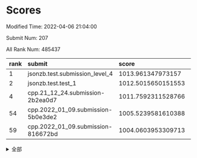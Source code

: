 # Scores

Modified Time: 2022-04-06 21:04:00

Submit Num: 207

All Rank Num: 485437

| rank |               submit               |       score        |       sigma        | pk_num |
| :--- | :--------------------------------- | :----------------- | :----------------- | :----- |
| 1    | jsonzb.test.submission_level_4     | 1013.961347973157  | 0.8100356126226397 | 9381   |
| 2    | jsonzb.test.test_1                 | 1012.5015650151553 | 0.8266278287012562 | 9384   |
| 4    | cpp.21_12_24.submission-2b2ea0d7   | 1011.7592311528766 | 0.8212884277701663 | 9385   |
| 54   | cpp.2022_01_09.submission-5b0e3de2 | 1005.5239581610388 | 0.7159555118568418 | 9383   |
| 59   | cpp.2022_01_09.submission-816672bd | 1004.0603953309713 | 0.7172129638491989 | 9379   |


<details>
<summary>全部</summary>

| rank |                 submit                 |       score        |       sigma        | pk_num |
| :--- | :------------------------------------- | :----------------- | :----------------- | :----- |
| 1    | jsonzb.test.submission_level_4         | 1013.961347973157  | 0.8100356126226397 | 9381   |
| 2    | jsonzb.test.test_1                     | 1012.5015650151553 | 0.8266278287012562 | 9384   |
| 3    | gobigger.level_3.submission_level_3_18 | 1011.8263781678442 | 0.7693604218351325 | 9381   |
| 4    | cpp.21_12_24.submission-2b2ea0d7       | 1011.7592311528766 | 0.8212884277701663 | 9385   |
| 5    | gobigger.level_3.submission_level_3_39 | 1011.5789583670303 | 0.7557387744940218 | 9379   |
| 6    | gobigger.level_3.submission_level_3_28 | 1011.4581507257463 | 0.7758894808482374 | 9380   |
| 7    | gobigger.level_3.submission_level_3_24 | 1011.3263440799693 | 0.7649680404857763 | 9384   |
| 8    | gobigger.level_3.submission_level_3_47 | 1011.065434808436  | 0.7565045408528145 | 9380   |
| 9    | gobigger.level_3.submission_level_3_15 | 1010.9850681243851 | 0.7630188537385375 | 9381   |
| 10   | gobigger.level_3.submission_level_3_35 | 1010.9233279278964 | 0.743104349190613  | 9376   |
| 11   | gobigger.level_3.submission_level_3_21 | 1010.8949868551018 | 0.7743690505496927 | 9376   |
| 12   | gobigger.level_3.submission_level_3_37 | 1010.8514098212952 | 0.7685032894769044 | 9376   |
| 13   | gobigger.level_3.submission_level_3_2  | 1010.806290015802  | 0.7609770630577942 | 9374   |
| 14   | gobigger.level_3.submission_level_3_27 | 1010.7273326843125 | 0.7469011096418168 | 9383   |
| 15   | gobigger.level_3.submission_level_3_45 | 1010.6538244195141 | 0.7653117080881424 | 9379   |
| 16   | gobigger.level_3.submission_level_3_10 | 1010.6455373163118 | 0.7727311737475675 | 9383   |
| 17   | gobigger.level_3.submission_level_3_19 | 1010.6277291342907 | 0.7629298054356883 | 9381   |
| 18   | gobigger.level_3.submission_level_3_12 | 1010.5850998067854 | 0.7545476941055074 | 9380   |
| 19   | gobigger.level_3.submission_level_3_46 | 1010.524624147294  | 0.7662517035533464 | 9379   |
| 20   | gobigger.level_3.submission_level_3_42 | 1010.4842769077729 | 0.7626932803614558 | 9381   |
| 21   | gobigger.level_3.submission_level_3_23 | 1010.4796693048262 | 0.7480080254378407 | 9379   |
| 22   | gobigger.level_3.submission_level_3_7  | 1010.4466276736663 | 0.7536693057572907 | 9384   |
| 23   | gobigger.level_3.submission_level_3_41 | 1010.3819708095184 | 0.7683197082303218 | 9379   |
| 24   | gobigger.level_3.submission_level_3_33 | 1010.3345221667199 | 0.7489254441666481 | 9382   |
| 25   | gobigger.level_3.submission_level_3_25 | 1010.269623627671  | 0.7593294257819176 | 9379   |
| 26   | gobigger.level_3.submission_level_3_22 | 1010.1388500628798 | 0.761672191660177  | 9381   |
| 27   | gobigger.level_3.submission_level_3_43 | 1010.1334730127602 | 0.7565124720398483 | 9380   |
| 28   | gobigger.level_3.submission_level_3_40 | 1010.0322087446001 | 0.7510004335262329 | 9382   |
| 29   | gobigger.level_3.submission_level_3_9  | 1009.8634817640738 | 0.7730205675100854 | 9380   |
| 30   | gobigger.level_3.submission_level_3_4  | 1009.8386942238677 | 0.7585500580364145 | 9382   |
| 31   | gobigger.level_3.submission_level_3_38 | 1009.7882508790467 | 0.7483705956168846 | 9376   |
| 32   | gobigger.level_3.submission_level_3_11 | 1009.7847011668091 | 0.7706129502434236 | 9380   |
| 33   | gobigger.level_3.submission_level_3_5  | 1009.7470074808274 | 0.759961383743907  | 9383   |
| 34   | gobigger.level_3.submission_level_3_3  | 1009.6847170600132 | 0.7518331530383625 | 9387   |
| 35   | gobigger.level_3.submission_level_3_29 | 1009.6419201253024 | 0.7534959267244047 | 9383   |
| 36   | gobigger.level_3.submission_level_3_8  | 1009.6201206133842 | 0.7551547067607839 | 9383   |
| 37   | gobigger.level_3.submission_level_3_13 | 1009.5996601495517 | 0.765536468633588  | 9380   |
| 38   | gobigger.level_3.submission_level_3_36 | 1009.5900553087962 | 0.7491859711337311 | 9382   |
| 39   | gobigger.level_3.submission_level_3_30 | 1009.5840751618648 | 0.7601056846635048 | 9382   |
| 40   | gobigger.level_3.submission_level_3_26 | 1009.5459203373839 | 0.7436267162724706 | 9380   |
| 41   | gobigger.level_3.submission_level_3_16 | 1009.5144019170137 | 0.7478051283899624 | 9383   |
| 42   | gobigger.level_3.submission_level_3_14 | 1009.4984730062972 | 0.7572630726220314 | 9382   |
| 43   | gobigger.level_3.submission_level_3_34 | 1009.43942293955   | 0.7439555884018859 | 9382   |
| 44   | gobigger.level_3.submission_level_3_1  | 1009.3062410800118 | 0.743917643953602  | 9379   |
| 45   | gobigger.level_3.submission_level_3_17 | 1009.2979970603022 | 0.7441647824319888 | 9386   |
| 46   | gobigger.level_3.submission_level_3_32 | 1009.2880266861537 | 0.7666525294211489 | 9381   |
| 47   | gobigger.level_3.submission_level_3_0  | 1009.1450145115876 | 0.7627251166901933 | 9383   |
| 48   | gobigger.level_3.submission_level_3_44 | 1009.1070248402575 | 0.7487749598834921 | 9378   |
| 49   | gobigger.level_3.submission_level_3_31 | 1009.0363228835017 | 0.7497130826750985 | 9381   |
| 50   | gobigger.level_3.submission_level_3_6  | 1008.9461152415279 | 0.7494406179812797 | 9382   |
| 51   | gobigger.level_3.submission_level_3_49 | 1008.9002198033279 | 0.7562511563541008 | 9385   |
| 52   | gobigger.level_3.submission_level_3_20 | 1008.891524231514  | 0.7657751048842935 | 9382   |
| 53   | gobigger.level_3.submission_level_3_48 | 1008.8588960956893 | 0.7420109908109295 | 9380   |
| 54   | cpp.2022_01_09.submission-5b0e3de2     | 1005.5239581610388 | 0.7159555118568418 | 9383   |
| 55   | gobigger.level_1.submission_level_1_7  | 1004.6824851932821 | 0.7190020810720721 | 9378   |
| 56   | gobigger.level_1.submission_level_1_27 | 1004.5294560052193 | 0.7143506503699413 | 9382   |
| 57   | gobigger.level_1.submission_level_1_18 | 1004.4512567051139 | 0.7352387221014948 | 9376   |
| 58   | gobigger.level_1.submission_level_1_19 | 1004.3792978627993 | 0.7230333393941389 | 9379   |
| 59   | cpp.2022_01_09.submission-816672bd     | 1004.0603953309713 | 0.7172129638491989 | 9379   |
| 60   | gobigger.level_1.submission_level_1_8  | 1004.0419984471907 | 0.7204846438067259 | 9378   |
| 61   | gobigger.level_1.submission_level_1_28 | 1004.0133609742419 | 0.7229916326914939 | 9384   |
| 62   | gobigger.level_1.submission_level_1_30 | 1004.0069481038737 | 0.7295769900397844 | 9383   |
| 63   | gobigger.level_1.submission_level_1_25 | 1003.9607838531402 | 0.7339298133399069 | 9379   |
| 64   | gobigger.level_1.submission_level_1_40 | 1003.9288351441004 | 0.7199474604966738 | 9377   |
| 65   | gobigger.level_1.submission_level_1_11 | 1003.898167906671  | 0.7339757458206961 | 9383   |
| 66   | gobigger.level_1.submission_level_1_35 | 1003.8795702179857 | 0.706800594989022  | 9378   |
| 67   | gobigger.level_1.submission_level_1_23 | 1003.8440287218201 | 0.717835409446149  | 9381   |
| 68   | gobigger.level_1.submission_level_1_5  | 1003.8016132690515 | 0.7223979845518799 | 9387   |
| 69   | gobigger.level_1.submission_level_1_46 | 1003.7466421986511 | 0.7278542489494018 | 9383   |
| 70   | gobigger.level_1.submission_level_1_34 | 1003.7355784217516 | 0.7150898367684444 | 9379   |
| 71   | gobigger.level_1.submission_level_1_3  | 1003.7257045361073 | 0.7170066884740626 | 9378   |
| 72   | gobigger.level_1.submission_level_1_43 | 1003.6872142636797 | 0.7222054541840818 | 9382   |
| 73   | gobigger.level_1.submission_level_1_15 | 1003.6207319306499 | 0.715837418067629  | 9379   |
| 74   | gobigger.level_1.submission_level_1_45 | 1003.5153155419185 | 0.7099329949165049 | 9380   |
| 75   | gobigger.level_1.submission_level_1_37 | 1003.4977009321475 | 0.7242786489996088 | 9379   |
| 76   | gobigger.level_1.submission_level_1_29 | 1003.4811939003198 | 0.7154064360226102 | 9380   |
| 77   | gobigger.level_1.submission_level_1_12 | 1003.4361422230199 | 0.7134269823656367 | 9380   |
| 78   | gobigger.level_1.submission_level_1_39 | 1003.3570050968899 | 0.7210222114661127 | 9378   |
| 79   | gobigger.level_1.submission_level_1_21 | 1003.3542108308945 | 0.7202777332683079 | 9381   |
| 80   | gobigger.level_1.submission_level_1_47 | 1003.3521562240314 | 0.7154609792743046 | 9381   |
| 81   | gobigger.level_1.submission_level_1_36 | 1003.3297436373438 | 0.7315278343751289 | 9384   |
| 82   | gobigger.level_1.submission_level_1_9  | 1003.3228299949662 | 0.7148540947915027 | 9380   |
| 83   | gobigger.level_1.submission_level_1_4  | 1003.3114052338607 | 0.7187345880056946 | 9380   |
| 84   | gobigger.level_1.submission_level_1_17 | 1003.2471845549795 | 0.7207000062267727 | 9380   |
| 85   | gobigger.level_1.submission_level_1_33 | 1003.0777926409235 | 0.7194662998381403 | 9382   |
| 86   | gobigger.level_1.submission_level_1_32 | 1003.0457934068626 | 0.7252361320657185 | 9383   |
| 87   | gobigger.level_1.submission_level_1_13 | 1003.0203777086114 | 0.7054502565531622 | 9381   |
| 88   | gobigger.level_1.submission_level_1_20 | 1002.9615322565566 | 0.7165849156172485 | 9381   |
| 89   | gobigger.level_1.submission_level_1_26 | 1002.8766293749193 | 0.7165350369207704 | 9379   |
| 90   | gobigger.level_1.submission_level_1_24 | 1002.8653972686789 | 0.710151397933066  | 9379   |
| 91   | gobigger.level_1.submission_level_1_2  | 1002.8092988290333 | 0.7191524738585429 | 9383   |
| 92   | gobigger.level_1.submission_level_1_41 | 1002.803524179095  | 0.7177100032428386 | 9382   |
| 93   | gobigger.level_1.submission_level_1_0  | 1002.7915167300721 | 0.7129679551478549 | 9381   |
| 94   | gobigger.level_1.submission_level_1_16 | 1002.7700689938358 | 0.707862851441515  | 9378   |
| 95   | gobigger.level_1.submission_level_1_48 | 1002.711867140706  | 0.7181290206896705 | 9381   |
| 96   | gobigger.level_1.submission_level_1_38 | 1002.6709577394513 | 0.7108836428153114 | 9375   |
| 97   | gobigger.level_1.submission_level_1_10 | 1002.487144942001  | 0.722253613924959  | 9382   |
| 98   | gobigger.level_1.submission_level_1_42 | 1002.4794470738582 | 0.7147540730806349 | 9379   |
| 99   | gobigger.level_1.submission_level_1_1  | 1002.464575154067  | 0.7189042079386304 | 9385   |
| 100  | gobigger.level_1.submission_level_1_22 | 1002.3694849566166 | 0.7177087557660762 | 9380   |
| 101  | gobigger.level_1.submission_level_1_44 | 1002.3368537103737 | 0.7114773044647313 | 9377   |
| 102  | gobigger.level_1.submission_level_1_49 | 1002.3095219923284 | 0.7153467679377092 | 9379   |
| 103  | gobigger.level_1.submission_level_1_14 | 1002.1988138699451 | 0.7062022623788932 | 9385   |
| 104  | gobigger.level_1.submission_level_1_31 | 1001.8941099161144 | 0.7171411933600754 | 9380   |
| 105  | gobigger.level_1.submission_level_1_6  | 1001.0643684385328 | 0.7176692604439614 | 9383   |
| 106  | gobigger.random.submission_random_6    | 997.3624466394036  | 0.7066753512648354 | 9381   |
| 107  | gobigger.random.submission_random_3    | 997.2138842419826  | 0.7010658938580506 | 9382   |
| 108  | gobigger.random.submission_random_34   | 997.1108923338846  | 0.7138811573760886 | 9382   |
| 109  | gobigger.random.submission_random_9    | 997.0486938190335  | 0.7093281767710558 | 9378   |
| 110  | gobigger.random.submission_random_45   | 996.8866197455593  | 0.7085211947016682 | 9379   |
| 111  | gobigger.random.submission_random_39   | 996.8403441054061  | 0.7059001234538066 | 9383   |
| 112  | gobigger.random.submission_random_10   | 996.8018319739642  | 0.7008685758918358 | 9375   |
| 113  | gobigger.random.submission_random_14   | 996.7772667498054  | 0.7194182764148861 | 9381   |
| 114  | gobigger.random.submission_random_0    | 996.7198409923601  | 0.7104040338423248 | 9377   |
| 115  | gobigger.random.submission_random_7    | 996.6247659131163  | 0.7104095356280603 | 9381   |
| 116  | gobigger.random.submission_random_48   | 996.5628490475325  | 0.7159708175319041 | 9382   |
| 117  | gobigger.random.submission_random_18   | 996.5606620098798  | 0.7076256842377402 | 9379   |
| 118  | gobigger.random.submission_random_28   | 996.5313200060752  | 0.7004950109181537 | 9380   |
| 119  | gobigger.random.submission_random_29   | 996.4666774568751  | 0.7045519708134241 | 9383   |
| 120  | gobigger.random.submission_random_42   | 996.4518946113545  | 0.7033434119988501 | 9374   |
| 121  | gobigger.random.submission_random_22   | 996.3855738220749  | 0.7059029637405596 | 9383   |
| 122  | gobigger.random.submission_random_8    | 996.3738088162819  | 0.7055478995434683 | 9382   |
| 123  | gobigger.random.submission_random_17   | 996.2824067101234  | 0.7177968830957894 | 9379   |
| 124  | gobigger.random.submission_random_40   | 996.2487668412402  | 0.7079535980545295 | 9380   |
| 125  | gobigger.random.submission_random_21   | 996.2285288449535  | 0.7056474099471384 | 9378   |
| 126  | gobigger.random.submission_random_16   | 996.1153520538894  | 0.7072054584616753 | 9382   |
| 127  | gobigger.random.submission_random_20   | 996.1101735583685  | 0.7076607273492886 | 9380   |
| 128  | gobigger.random.submission_random_43   | 996.0906148140019  | 0.6984601904369699 | 9383   |
| 129  | gobigger.random.submission_random_32   | 996.0894742473712  | 0.7142206224823724 | 9379   |
| 130  | gobigger.random.submission_random_30   | 996.0432467989932  | 0.7170703052396364 | 9382   |
| 131  | gobigger.random.submission_random_24   | 996.0422709804079  | 0.7105742336544038 | 9386   |
| 132  | gobigger.random.submission_random_33   | 996.0054058017834  | 0.7085693450581061 | 9376   |
| 133  | gobigger.random.submission_random_31   | 995.9769785244386  | 0.7036527942806314 | 9381   |
| 134  | gobigger.random.submission_random_41   | 995.97520737752    | 0.7122841753783662 | 9376   |
| 135  | gobigger.random.submission_random_4    | 995.9480954659828  | 0.7083373135915724 | 9378   |
| 136  | gobigger.random.submission_random_23   | 995.9213441268998  | 0.7046803234409993 | 9377   |
| 137  | gobigger.random.submission_random_19   | 995.9103686108708  | 0.6974974836698604 | 9383   |
| 138  | gobigger.random.submission_random_2    | 995.8834631324844  | 0.7126620579870472 | 9383   |
| 139  | gobigger.random.submission_random_49   | 995.8331904900848  | 0.7085407215689059 | 9378   |
| 140  | gobigger.random.submission_random_44   | 995.6430459194365  | 0.7102643596262396 | 9382   |
| 141  | gobigger.random.submission_random_13   | 995.5990614802996  | 0.7170734113023131 | 9379   |
| 142  | gobigger.random.submission_random_12   | 995.5110087618598  | 0.7000845978405842 | 9379   |
| 143  | gobigger.random.submission_random_38   | 995.4669674675097  | 0.7038657067174889 | 9382   |
| 144  | gobigger.random.submission_random_35   | 995.4585364465008  | 0.713077460033561  | 9381   |
| 145  | gobigger.random.submission_random_5    | 995.4441666871522  | 0.7154388016657702 | 9384   |
| 146  | gobigger.random.submission_random_37   | 995.3989418027463  | 0.7132485682967551 | 9386   |
| 147  | gobigger.random.submission_random_11   | 995.3689323518576  | 0.7238515549861834 | 9376   |
| 148  | gobigger.random.submission_random_1    | 995.356676879171   | 0.7196806009845631 | 9380   |
| 149  | gobigger.random.submission_random_26   | 995.2986101397942  | 0.724951552375949  | 9378   |
| 150  | gobigger.random.submission_random_25   | 995.272176987144   | 0.7203666688499658 | 9382   |
| 151  | gobigger.random.submission_random_15   | 995.1974583541629  | 0.730304935745291  | 9379   |
| 152  | gobigger.random.submission_random_27   | 995.0987827291455  | 0.7118352332690919 | 9380   |
| 153  | gobigger.random.submission_random_46   | 995.0663817916505  | 0.7030523027865176 | 9380   |
| 154  | gobigger.random.submission_random_36   | 994.9330958639897  | 0.7079194205233607 | 9377   |
| 155  | gobigger.random.submission_random_47   | 994.7737862621083  | 0.7175167964079832 | 9378   |
| 156  | gobigger.level_2.submission_level_2_16 | 993.7641065980571  | 0.7202276483553992 | 9379   |
| 157  | gobigger.level_2.submission_level_2_3  | 993.4972583011239  | 0.7316294519203969 | 9378   |
| 158  | gobigger.level_2.submission_level_2_43 | 993.3969513980535  | 0.7565398014867996 | 9372   |
| 159  | gobigger.level_2.submission_level_2_49 | 993.3941400700267  | 0.746755555958868  | 9381   |
| 160  | gobigger.level_2.submission_level_2_5  | 993.181225874836   | 0.7444588436294923 | 9385   |
| 161  | gobigger.level_2.submission_level_2_11 | 993.0949904618227  | 0.7473463164827115 | 9381   |
| 162  | gobigger.level_2.submission_level_2_47 | 993.0874356380283  | 0.7466022544424418 | 9381   |
| 163  | gobigger.level_2.submission_level_2_26 | 992.7835820965689  | 0.7462188369432943 | 9382   |
| 164  | gobigger.level_2.submission_level_2_42 | 992.7788374150222  | 0.7417611475576568 | 9382   |
| 165  | gobigger.level_2.submission_level_2_31 | 992.773657010918   | 0.7378800542892968 | 9383   |
| 166  | gobigger.level_2.submission_level_2_25 | 992.6011969674822  | 0.7502054107107423 | 9380   |
| 167  | gobigger.level_2.submission_level_2_44 | 992.5695783399616  | 0.7496417263658797 | 9380   |
| 168  | gobigger.level_2.submission_level_2_1  | 992.5168112796674  | 0.73999610844318   | 9382   |
| 169  | gobigger.level_2.submission_level_2_2  | 992.4934289585676  | 0.7502796895457718 | 9375   |
| 170  | gobigger.level_2.submission_level_2_39 | 992.4827057493563  | 0.7410755547820156 | 9381   |
| 171  | gobigger.level_2.submission_level_2_20 | 992.4767408694266  | 0.7428575379621855 | 9381   |
| 172  | gobigger.level_2.submission_level_2_36 | 992.4725992848004  | 0.7442528992839252 | 9385   |
| 173  | gobigger.level_2.submission_level_2_48 | 992.4225484922564  | 0.7502490634615319 | 9381   |
| 174  | gobigger.level_2.submission_level_2_7  | 992.2814122126101  | 0.7517879358419643 | 9377   |
| 175  | gobigger.level_2.submission_level_2_23 | 992.2510923664415  | 0.741249730300898  | 9381   |
| 176  | gobigger.level_2.submission_level_2_0  | 992.2289384948123  | 0.752680448780841  | 9380   |
| 177  | gobigger.level_2.submission_level_2_40 | 992.2189457692259  | 0.7501071422512859 | 9380   |
| 178  | gobigger.level_2.submission_level_2_24 | 992.2165724006469  | 0.741594772683049  | 9379   |
| 179  | gobigger.level_2.submission_level_2_17 | 992.1902172557847  | 0.7383657029669294 | 9380   |
| 180  | gobigger.level_2.submission_level_2_32 | 992.1567677523672  | 0.7407010557228786 | 9379   |
| 181  | gobigger.level_2.submission_level_2_35 | 992.1535032425819  | 0.762518031840246  | 9377   |
| 182  | gobigger.level_2.submission_level_2_33 | 992.1509151884468  | 0.7382731620995114 | 9380   |
| 183  | gobigger.level_2.submission_level_2_34 | 992.1172804405236  | 0.7557481576592032 | 9381   |
| 184  | gobigger.level_2.submission_level_2_45 | 992.0978885094266  | 0.7501645769623689 | 9384   |
| 185  | gobigger.level_2.submission_level_2_15 | 992.0717271441446  | 0.7594699674538397 | 9382   |
| 186  | gobigger.level_2.submission_level_2_9  | 992.0636268203708  | 0.7454156862999661 | 9387   |
| 187  | gobigger.level_2.submission_level_2_12 | 992.0107862166124  | 0.7300132833054901 | 9379   |
| 188  | gobigger.level_2.submission_level_2_37 | 991.7120327288312  | 0.7589328978980456 | 9382   |
| 189  | gobigger.level_2.submission_level_2_8  | 991.6321490298487  | 0.7498447501440173 | 9383   |
| 190  | gobigger.level_2.submission_level_2_6  | 991.609712901979   | 0.7417141122519123 | 9384   |
| 191  | gobigger.level_2.submission_level_2_41 | 991.6070058962425  | 0.7459667706189658 | 9375   |
| 192  | gobigger.level_2.submission_level_2_10 | 991.6063888221521  | 0.7504406216395976 | 9380   |
| 193  | gobigger.level_2.submission_level_2_21 | 991.4631959600711  | 0.7391425935011071 | 9380   |
| 194  | gobigger.level_2.submission_level_2_4  | 991.4489080176453  | 0.7502293937334638 | 9374   |
| 195  | gobigger.level_2.submission_level_2_22 | 991.4462849717296  | 0.7505652387427105 | 9383   |
| 196  | gobigger.level_2.submission_level_2_29 | 991.4425597234213  | 0.7513630135604014 | 9383   |
| 197  | gobigger.level_2.submission_level_2_30 | 991.3923945904551  | 0.7719804338086774 | 9380   |
| 198  | gobigger.level_2.submission_level_2_14 | 991.3685366467189  | 0.7486013482584705 | 9379   |
| 199  | gobigger.level_2.submission_level_2_18 | 991.3503300362776  | 0.7530467360095088 | 9376   |
| 200  | gobigger.level_2.submission_level_2_13 | 991.3445807648377  | 0.7508976299982331 | 9375   |
| 201  | gobigger.level_2.submission_level_2_28 | 991.2066389414373  | 0.7657438500904951 | 9378   |
| 202  | gobigger.level_2.submission_level_2_38 | 990.9585278440278  | 0.7575002967213554 | 9379   |
| 203  | gobigger.level_2.submission_level_2_27 | 990.7980922382626  | 0.7601351187464342 | 9379   |
| 204  | gobigger.level_2.submission_level_2_19 | 990.7843905456073  | 0.764507057786868  | 9377   |
| 205  | gobigger.level_2.submission_level_2_46 | 990.0232976585427  | 0.7889769831441543 | 9382   |
| 206  | gobigger.none.submission_none_0        | 977.380981738867   | 1.3235805489790906 | 9383   |
| 207  | gobigger.none.submission_none_1        | 974.6929579145211  | 1.604076222285808  | 9381   |

</details>